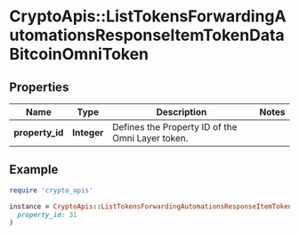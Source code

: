 # CryptoApis::ListTokensForwardingAutomationsResponseItemTokenDataBitcoinOmniToken

## Properties

| Name | Type | Description | Notes |
| ---- | ---- | ----------- | ----- |
| **property_id** | **Integer** | Defines the Property ID of the Omni Layer token. |  |

## Example

```ruby
require 'crypto_apis'

instance = CryptoApis::ListTokensForwardingAutomationsResponseItemTokenDataBitcoinOmniToken.new(
  property_id: 31
)
```

